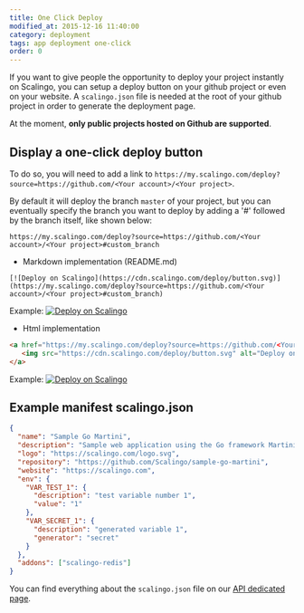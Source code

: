 ```yaml
---
title: One Click Deploy
modified_at: 2015-12-16 11:40:00
category: deployment
tags: app deployment one-click
order: 0
---
```


If you want to give people the opportunity to deploy your project instantly on Scalingo, you can setup a deploy button on your github project or even on your website. A `scalingo.json` file is needed at the root of your github project in order to generate the deployment page.

At the moment, **only public projects hosted on Github are supported**.

## Display a one-click deploy button

To do so, you will need to add a link to `https://my.scalingo.com/deploy?source=https://github.com/<Your account>/<Your project>`.

By default it will deploy the branch `master` of your project, but you can eventually specify the branch you want to deploy by adding a '#' followed by the branch itself, like shown below:

`https://my.scalingo.com/deploy?source=https://github.com/<Your account>/<Your project>#custom_branch`

* Markdown implementation (README.md)

```text
[![Deploy on Scalingo](https://cdn.scalingo.com/deploy/button.svg)](https://my.scalingo.com/deploy?source=https://github.com/<Your account>/<Your project>#custom_branch)
```

Example: [![Deploy on Scalingo](https://cdn.scalingo.com/deploy/button.svg)](https://my.scalingo.com/deploy?source=https://github.com/Scalingo/sample-go-martini)

* Html implementation

```html
<a href="https://my.scalingo.com/deploy?source=https://github.com/<Your account>/<Your project>#custom_branch">
   <img src="https://cdn.scalingo.com/deploy/button.svg" alt="Deploy on Scalingo" data-canonical-src="https://cdn.scalingo.com/deploy/button.svg" style="max-width:100%;">
</a>
```

Example:
<a href="https://my.scalingo.com/deploy?source=https://github.com/Scalingo/sample-go-martini/">
   <img src="https://cdn.scalingo.com/deploy/button.svg" alt="Deploy on Scalingo" data-canonical-src="https://cdn.scalingo.com/deploy/button.svg" style="max-width:100%;">
</a>

## Example manifest scalingo.json

```json
{
  "name": "Sample Go Martini",
  "description": "Sample web application using the Go framework Martini",
  "logo": "https://scalingo.com/logo.svg",
  "repository": "https://github.com/Scalingo/sample-go-martini",
  "website": "https://scalingo.com",
  "env": {
    "VAR_TEST_1": {
      "description": "test variable number 1",
      "value": "1"
    },
    "VAR_SECRET_1": {
      "description": "generated variable 1",
      "generator": "secret"
    }
  },
  "addons": ["scalingo-redis"]
}
```

You can find everything about the `scalingo.json` file on our [API dedicated page](http://developers.scalingo.com/scalingo-json-schema/).
